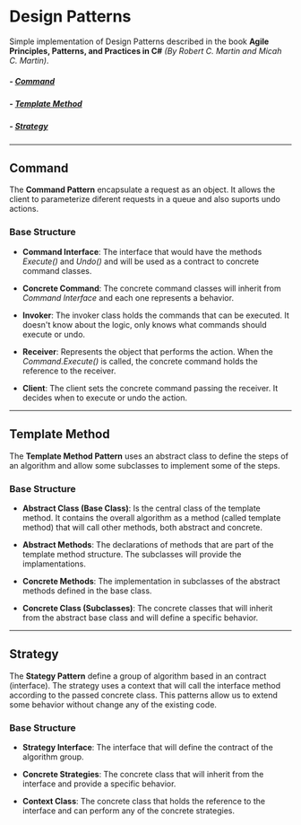 # Design Patterns
Simple implementation of Design Patterns described in the book **Agile Principles, Patterns, and Practices in C#** *(By Robert C. Martin and Micah C. Martin)*.

##### - [Command](https://github.com/aclimarin/DesignPatterns/tree/main#command)
##### - [Template Method](https://github.com/aclimarin/DesignPatterns/tree/main#template-method)
##### - [Strategy](https://github.com/aclimarin/DesignPatterns/tree/main#strategy)

---

## Command
The **Command Pattern** encapsulate a request as an object. It allows the client to parameterize diferent requests in a queue and also suports undo actions.

### Base Structure

+ **Command Interface**: The interface that would have the methods *Execute()* and *Undo()* and will be used as a contract to concrete command classes.

+ **Concrete Command**: The concrete command classes will inherit from *Command Interface* and each one represents a behavior.

+ **Invoker**: The invoker class holds the commands that can be executed. It doesn't know about the logic, only knows what commands should execute or undo.

+ **Receiver**: Represents the object that performs the action. When the *Command.Execute()* is called, the concrete command holds the reference to the receiver.

+ **Client**: The client sets the concrete command passing the receiver. It decides when to execute or undo the action.

---

## Template Method
The **Template Method Pattern** uses an abstract class to define the steps of an algorithm and allow some subclasses to implement some of the steps.

### Base Structure

+ **Abstract Class (Base Class)**: Is the central class of the template method. It contains the overall algorithm as a method (called template method) that will call other methods, both abstract and concrete.

+ **Abstract Methods**: The declarations of methods that are part of the template method structure. The subclasses will provide the implamentations.

+ **Concrete Methods**: The implementation in subclasses of the abstract methods defined in the base class.

+ **Concrete Class (Subclasses)**: The concrete classes that will inherit from the abstract base class and will define a specific behavior.

---

## Strategy

The **Stategy Pattern** define a group of algorithm based in an contract (interface). The strategy uses a context that will call the interface method according to the passed concrete class. This patterns allow us to extend some behavior without change any of the existing code.

### Base Structure

+ **Strategy Interface**: The interface that will define the contract of the algorithm group.

+ **Concrete Strategies**: The concrete class that will inherit from the interface and provide a specific behavior.

+ **Context Class**: The concrete class that holds the reference to the interface and can perform any of the concrete strategies.